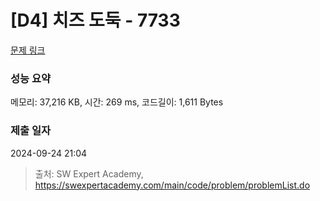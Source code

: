 # [D4] 치즈 도둑 - 7733 

[문제 링크](https://swexpertacademy.com/main/code/problem/problemDetail.do?contestProbId=AWrDOdQqRCUDFARG) 

### 성능 요약

메모리: 37,216 KB, 시간: 269 ms, 코드길이: 1,611 Bytes

### 제출 일자

2024-09-24 21:04



> 출처: SW Expert Academy, https://swexpertacademy.com/main/code/problem/problemList.do